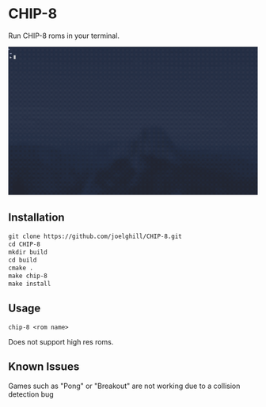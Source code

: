 # CHIP-8
Run CHIP-8 roms in your terminal.

![](./docs/media/chip-demo.gif)

## Installation
```
git clone https://github.com/joelghill/CHIP-8.git
cd CHIP-8
mkdir build
cd build
cmake .
make chip-8
make install
```

## Usage
```
chip-8 <rom name>
```
Does not support high res roms.

## Known Issues
Games such as "Pong" or "Breakout" are not working due to a collision detection bug


